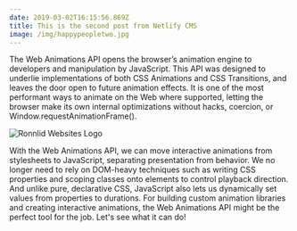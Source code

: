 ```yaml
---
date: 2019-03-02T16:15:56.869Z
title: This is the second post from Netlify CMS
image: /img/happypeopletwo.jpg
---
```


The Web Animations API opens the browser’s animation engine to developers and manipulation by JavaScript. This API was designed to underlie implementations of both CSS Animations and CSS Transitions, and leaves the door open to future animation effects. It is one of the most performant ways to animate on the Web where supported, letting the browser make its own internal optimizations without hacks, coercion, or Window.requestAnimationFrame().

![Ronnlid Websites Logo](https://raw.githubusercontent.com/ronnlidd/ronnlid-websites-cms/master/static/img/newlogov3.jpg "Ronnlid Websites Logo!")

With the Web Animations API, we can move interactive animations from stylesheets to JavaScript, separating presentation from behavior. We no longer need to rely on DOM-heavy techniques such as writing CSS properties and scoping classes onto elements to control playback direction. And unlike pure, declarative CSS, JavaScript also lets us dynamically set values from properties to durations. For building custom animation libraries and creating interactive animations, the Web Animations API might be the perfect tool for the job. Let's see what it can do!

